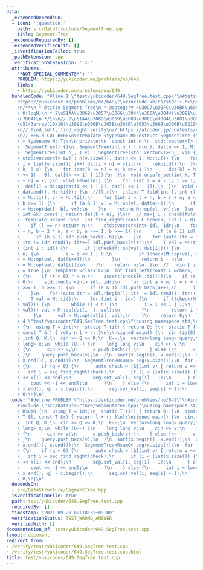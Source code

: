 ```yaml
---
data:
  _extendedDependsOn:
  - icon: ':question:'
    path: src/DataStructure/SegmentTree.hpp
    title: Segment-Tree
  _extendedRequiredBy: []
  _extendedVerifiedWith: []
  _isVerificationFailed: true
  _pathExtension: cpp
  _verificationStatusIcon: ':x:'
  attributes:
    '*NOT_SPECIAL_COMMENTS*': ''
    PROBLEM: https://yukicoder.me/problems/no/649
    links:
    - https://yukicoder.me/problems/no/649
  bundledCode: "#line 1 \"test/yukicoder/649.SegTree.test.cpp\"\n#define PROBLEM \"\
    https://yukicoder.me/problems/no/649\"\n#include <bits/stdc++.h>\n#line 3 \"src/DataStructure/SegmentTree.hpp\"\
    \n/**\n * @title Segment-Tree\n * @category \u30C7\u30FC\u30BF\u69CB\u9020\n *\
    \ O(logN)\n * 2\u51AA\u306B\u3057\u3066\u3044\u306A\u3044(\u30E1\u30E2\u30EA\u7BC0\
    \u7D04)\n */\n\n// 2\u51AA\u306B\u3059\u308B\u306E\u3084\u3081\u3066\u4E8C\u6B21\
    \u5143array(10x10)\u3092\u306E\u305B\u308B\u3053\u3068\u306B\u6210\u529F\n// https://atcoder.jp/contests/arc027/tasks/arc027_4\n\
    \n// find_left, find_right verify\n// https://atcoder.jp/contests/code-festival-2014-qualb/tasks/code_festival_qualB_d\n\
    \n// BEGIN CUT HERE\n\ntemplate <typename M>\nstruct SegmentTree {\n  using T\
    \ = typename M::T;\n\n private:\n  const int n;\n  std::vector<T> dat;\n\n public:\n\
    \  SegmentTree() {}\n  SegmentTree(int n_) : n(n_), dat(n << 1, M::ti()) {}\n\
    \  SegmentTree(int n_, T v) : SegmentTree(std::vector<T>(n_, v)) {}\n  SegmentTree(const\
    \ std::vector<T> &v) : n(v.size()), dat(n << 1, M::ti()) {\n    for (int i = 0;\
    \ i < (int)v.size(); i++) dat[i + n] = v[i];\n    rebuild();\n  }\n  void set_val(int\
    \ k, T x) {\n    for (dat[k += n] = x; k >>= 1;)\n      dat[k] = M::op(dat[(k\
    \ << 1) | 0], dat[(k << 1) | 1]);\n  }\n  void unsafe_set(int k, T x) { dat[k\
    \ + n] = x; }\n  void rebuild() {\n    for (int i = n - 1; i >= 1; i--)\n    \
    \  dat[i] = M::op(dat[i << 1 | 0], dat[i << 1 | 1]);\n  }\n  void clear() { fill(dat.begin(),\
    \ dat.end(), M::ti()); }\n  //[l,r)\n  inline T fold(int l, int r) {\n    T vl\
    \ = M::ti(), vr = M::ti();\n    for (int a = l + n, b = r + n; a < b; a >>= 1,\
    \ b >>= 1) {\n      if (a & 1) vl = M::op(vl, dat[a++]);\n      if (b & 1) vr\
    \ = M::op(dat[--b], vr);\n    }\n    return M::op(vl, vr);\n  }\n  T operator[](const\
    \ int &k) const { return dat[k + n]; }\n\n  // max{ i : check(fold(l,i+1)) = true}\n\
    \  template <class C>\n  int find_right(const C &check, int l = 0) {\n    assert(check(M::ti()));\n\
    \    if (l == n) return n;\n    std::vector<int> idl, idr;\n    for (int a = l\
    \ + n, b = 2 * n; a < b; a >>= 1, b >>= 1) {\n      if (a & 1) idl.push_back(a++);\n\
    \      if (b & 1) idr.push_back(--b);\n    }\n    for (auto itr = idr.rbegin();\
    \ itr != idr.rend(); itr++) idl.push_back(*itr);\n    T val = M::ti();\n    for\
    \ (int i : idl) {\n      if (!check(M::op(val, dat[i]))) {\n        while (i <\
    \ n) {\n          i = i << 1 | 0;\n          if (check(M::op(val, dat[i]))) val\
    \ = M::op(val, dat[i++]);\n        }\n        return i - n;\n      }\n      val\
    \ = M::op(val, dat[i]);\n    }\n    return n;\n  }\n  //   min { i : check(fold(i,r))\
    \ = true }\n  template <class C>\n  int find_left(const C &check, int r = -1)\
    \ {\n    if (r < 0) r = n;\n    assert(check(M::ti()));\n    if (r == 0) return\
    \ 0;\n    std::vector<int> idl, idr;\n    for (int a = n, b = r + n; a < b; a\
    \ >>= 1, b >>= 1) {\n      if (a & 1) idl.push_back(a++);\n      if (b & 1) idr.push_back(--b);\n\
    \    }\n    for (auto itr = idl.rbegin(); itr != idl.rend(); itr++) idr.push_back(*itr);\n\
    \    T val = M::ti();\n    for (int i : idr) {\n      if (!check(M::op(dat[i],\
    \ val))) {\n        while (i < n) {\n          i = i << 1 | 1;\n          if (check(M::op(dat[i],\
    \ val))) val = M::op(dat[i--], val);\n        }\n        return i + 1 - n;\n \
    \     }\n      val = M::op(dat[i], val);\n    }\n    return 0;\n  }\n};\n#line\
    \ 4 \"test/yukicoder/649.SegTree.test.cpp\"\nusing namespace std;\n\nstruct RsumQ\
    \ {\n  using T = int;\n  static T ti() { return 0; }\n  static T f(const T &l,\
    \ const T &r) { return l + r; }\n};\nsigned main() {\n  cin.tie(0);\n  ios::sync_with_stdio(0);\n\
    \  int Q, K;\n  cin >> Q >> K;\n  K--;\n  vector<long long> query;\n  vector<long\
    \ long> x;\n  while (Q--) {\n    long long v;\n    cin >> v;\n    if (v == 1)\
    \ {\n      cin >> v;\n      x.push_back(v);\n    } else {\n      v = -1;\n   \
    \ }\n    query.push_back(v);\n  }\n  sort(x.begin(), x.end());\n  x.erase(unique(x.begin(),\
    \ x.end()), x.end());\n  SegmentTree<RsumQ> seg(x.size());\n  for (auto q : query)\
    \ {\n    if (q < 0) {\n      auto check = [&](int v) { return v <= K; };\n   \
    \   int i = seg.find_right(check);\n      if (i < (int)x.size()) {\n        cout\
    \ << x[i] << endl;\n        seg.set_val(i, seg[i] - 1);\n      } else {\n    \
    \    cout << -1 << endl;\n      }\n    } else {\n      int i = lower_bound(x.begin(),\
    \ x.end(), q) - x.begin();\n      seg.set_val(i, seg[i] + 1);\n    }\n  }\n  return\
    \ 0;\n}\n"
  code: "#define PROBLEM \"https://yukicoder.me/problems/no/649\"\n#include <bits/stdc++.h>\n\
    #include \"src/DataStructure/SegmentTree.hpp\"\nusing namespace std;\n\nstruct\
    \ RsumQ {\n  using T = int;\n  static T ti() { return 0; }\n  static T f(const\
    \ T &l, const T &r) { return l + r; }\n};\nsigned main() {\n  cin.tie(0);\n  ios::sync_with_stdio(0);\n\
    \  int Q, K;\n  cin >> Q >> K;\n  K--;\n  vector<long long> query;\n  vector<long\
    \ long> x;\n  while (Q--) {\n    long long v;\n    cin >> v;\n    if (v == 1)\
    \ {\n      cin >> v;\n      x.push_back(v);\n    } else {\n      v = -1;\n   \
    \ }\n    query.push_back(v);\n  }\n  sort(x.begin(), x.end());\n  x.erase(unique(x.begin(),\
    \ x.end()), x.end());\n  SegmentTree<RsumQ> seg(x.size());\n  for (auto q : query)\
    \ {\n    if (q < 0) {\n      auto check = [&](int v) { return v <= K; };\n   \
    \   int i = seg.find_right(check);\n      if (i < (int)x.size()) {\n        cout\
    \ << x[i] << endl;\n        seg.set_val(i, seg[i] - 1);\n      } else {\n    \
    \    cout << -1 << endl;\n      }\n    } else {\n      int i = lower_bound(x.begin(),\
    \ x.end(), q) - x.begin();\n      seg.set_val(i, seg[i] + 1);\n    }\n  }\n  return\
    \ 0;\n}\n"
  dependsOn:
  - src/DataStructure/SegmentTree.hpp
  isVerificationFile: true
  path: test/yukicoder/649.SegTree.test.cpp
  requiredBy: []
  timestamp: '2021-09-20 02:18:32+09:00'
  verificationStatus: TEST_WRONG_ANSWER
  verifiedWith: []
documentation_of: test/yukicoder/649.SegTree.test.cpp
layout: document
redirect_from:
- /verify/test/yukicoder/649.SegTree.test.cpp
- /verify/test/yukicoder/649.SegTree.test.cpp.html
title: test/yukicoder/649.SegTree.test.cpp
---
```

